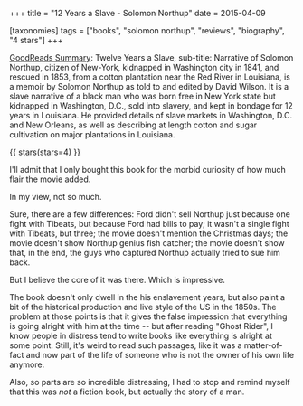 +++
title = "12 Years a Slave - Solomon Northup"
date = 2015-04-09

[taxonomies]
tags = ["books", "solomon northup", "reviews", "biography", "4 stars"]
+++

[GoodReads Summary](https://www.goodreads.com/book/show/18478222-twelve-years-a-slave):
Twelve Years a Slave, sub-title: Narrative of Solomon Northup, citizen of
New-York, kidnapped in Washington city in 1841, and rescued in 1853, from a
cotton plantation near the Red River in Louisiana, is a memoir by Solomon
Northup as told to and edited by David Wilson. It is a slave narrative of a
black man who was born free in New York state but kidnapped in Washington,
D.C., sold into slavery, and kept in bondage for 12 years in Louisiana. He
provided details of slave markets in Washington, D.C. and New Orleans, as well
as describing at length cotton and sugar cultivation on major plantations in
Louisiana.


<!-- more -->

{{ stars(stars=4) }}

I'll admit that I only bought this book for the morbid curiosity of how much
flair the movie added.

In my view, not so much.

Sure, there are a few differences: Ford didn't sell Northup just because one
fight with Tibeats, but because Ford had bills to pay; it wasn't a single
fight with Tibeats, but three; the movie doesn't mention the Christmas days;
the movie doesn't show Northup genius fish catcher; the movie doesn't show
that, in the end, the guys who captured Northup actually tried to sue him
back.

But I believe the core of it was there. Which is impressive.

The book doesn't only dwell in the his enslavement years, but also paint a bit
of the historical production and live style of the US in the 1850s. The
problem at those points is that it gives the false impression that everything
is going alright with him at the time -- but after reading "Ghost Rider", I
know people in distress tend to write books like everything is alright at some
point. Still, it's weird to read such passages, like it was a matter-of-fact
and now part of the life of someone who is not the owner of his own life
anymore.

Also, so parts are so incredible distressing, I had to stop and remind myself
that this was *not* a fiction book, but actually the story of a man.
